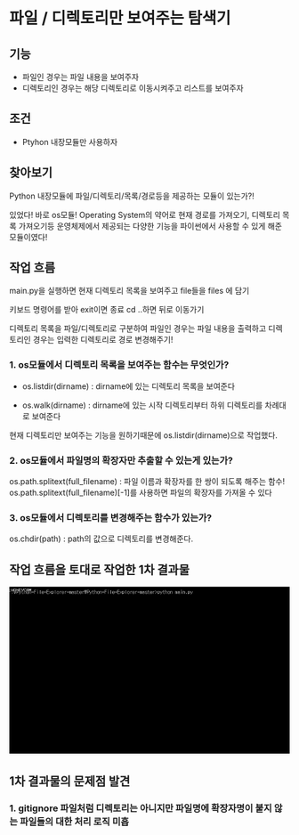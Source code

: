 # 파일 / 디렉토리만 보여주는 탐색기

## 기능
- 파일인 경우는 파일 내용을 보여주자
- 디렉토리인 경우는 해당 디렉토리로 이동시켜주고
  리스트를 보여주자

## 조건
- Ptyhon 내장모듈만 사용하자

## 찾아보기
Python 내장모듈에 파일/디렉토리/목록/경로등을 제공하는 모듈이 있는가?!

있었다!
바로 os모듈!
Operating System의 약어로 현재 경로를 가져오기, 디렉토리 목록 가져오기등 
운영체제에서 제공되는 다양한 기능을 파이썬에서 사용할 수 있게 해준 모듈이였다!

## 작업 흐름

main.py을 실행하면 현재 디렉토리 목록을 보여주고
file들을 files 에 담기

키보드 명령어를 받아 exit이면 종료
cd ..하면 뒤로 이동가기

디렉토리 목록을 파일/디렉토리로 구분하여
파일인 경우는 파일 내용을 출력하고
디렉토리인 경우는 입력한 디렉토리로 경로 변경해주기!

### 1. os모듈에서 디렉토리 목록을 보여주는 함수는 무엇인가?
- os.listdir(dirname)
: dirname에 있는 디렉토리 목록을 보여준다

- os.walk(dirname)
: dirname에 있는 시작 디렉토리부터 하위 디렉토리를 차례대로 보여준다

현재 디렉토리만 보여주는 기능을 원하기때문에 os.listdir(dirname)으로 작업했다.

### 2. os모듈에서 파일명의 확장자만 추출할 수 있는게 있는가?
os.path.splitext(full_filename)
: 파일 이름과 확장자를 한 쌍이 되도록 해주는 함수!
  os.path.splitext(full_filename)[-1]를 사용하면 파일의 확장자를 가져올 수 있다

### 3. os모듈에서 디렉토리를 변경해주는 함수가 있는가?
os.chdir(path)
: path의 값으로 디렉토리를 변경해준다.


## 작업 흐름을 토대로 작업한 1차 결과물
<img width="600" height="300" src="intro-img.gif"></img>

## 1차 결과물의 문제점 발견
### 1. gitignore 파일처럼 디렉토리는 아니지만 파일명에 확장자명이 붙지 않는 파일들의 대한 처리 로직 미흡



